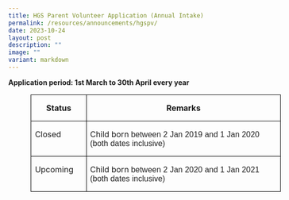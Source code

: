 ```yaml
---
title: HGS Parent Volunteer Application (Annual Intake)
permalink: /resources/announcements/hgspv/
date: 2023-10-24
layout: post
description: ""
image: ""
variant: markdown
---
```

  **Application period: 1st March to 30th April every year**

<table style="margin-left:34.1pt;border-collapse:collapse;mso-yfti-tbllook:1184;
 mso-padding-alt:0in 0in 0in 0in" cellpadding="0" cellspacing="0" border="0" class="MsoNormalTable"><tbody><tr style="mso-yfti-irow:0;mso-yfti-firstrow:yes"><td style="width:76.1pt;border:solid windowtext 1.0pt;
  padding:0in 5.4pt 0in 5.4pt" valign="top" width="101"><p style="text-align:center" align="center" class="MsoNormal"><b>Status</b></p></td><td style="width:355.5pt;border:solid windowtext 1.0pt;
  border-left:none;padding:0in 5.4pt 0in 5.4pt" valign="top" width="474"><p style="text-align:center" align="center" class="MsoNormal"><b>Remarks</b></p></td></tr><tr style="mso-yfti-irow:1"><td style="width:76.1pt;border:solid windowtext 1.0pt;
  border-top:none;padding:0in 5.4pt 0in 5.4pt" valign="top" width="101"><p class="MsoNormal">Closed</p></td><td style="width:355.5pt;border-top:none;border-left:
  none;border-bottom:solid windowtext 1.0pt;border-right:solid windowtext 1.0pt;
  padding:0in 5.4pt 0in 5.4pt" valign="top" width="474"><p class="MsoNormal">Child born <span style="font-family:&quot;Arial&quot;,sans-serif;
  color:#222222;background:white">between 2 Jan 2019 and 1 Jan 2020 (both dates inclusive)</span></p></td></tr><tr style="mso-yfti-irow:2;mso-yfti-lastrow:yes"><td style="width:76.1pt;border:solid windowtext 1.0pt;
  border-top:none;padding:0in 5.4pt 0in 5.4pt" valign="top" width="101"><p class="MsoNormal">Upcoming</p></td><td style="width:355.5pt;border-top:none;border-left:
  none;border-bottom:solid windowtext 1.0pt;border-right:solid windowtext 1.0pt;
  padding:0in 5.4pt 0in 5.4pt" valign="top" width="474"><p class="MsoNormal">Child born <span style="font-family:&quot;Arial&quot;,sans-serif;
  color:#222222;background:white">between 2 Jan 2020 and 1 Jan 2021 (both dates inclusive)</span></p></td></tr></tbody></table>